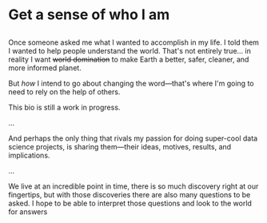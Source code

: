 # Get a sense of who I am
## 

Once someone asked me what I wanted to accomplish in my life. I told them I wanted to help people understand the world. That's not entirely true… in reality I want <s>world domination</s> to make Earth a better, safer, cleaner, and more informed planet.

But *how* I intend to go about changing the word—that's where I'm going to need to rely on the help of others.

This bio is still a work in progress.
![]()

...

And perhaps the only thing that rivals my passion for doing super-cool data science projects, is sharing them—their ideas, motives, results, and implications. 

...

We live at an incredible point in time, there is so much discovery right at our fingertips, but with those discoveries there are also many questions to be asked. I hope to be able to interpret those questions and look to the world for answers